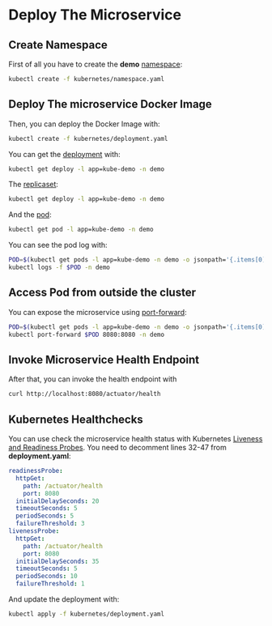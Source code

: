 # Deploy The Microservice

## Create Namespace

First of all you have to create the **demo** [namespace](https://kubernetes.io/docs/concepts/overview/working-with-objects/namespaces/):

```bash
kubectl create -f kubernetes/namespace.yaml
```

## Deploy The microservice Docker Image

Then, you can deploy the Docker Image with:

```bash
kubectl create -f kubernetes/deployment.yaml
```

You can get the [deployment](https://kubernetes.io/docs/concepts/workloads/controllers/deployment/) with:

```bash
kubectl get deploy -l app=kube-demo -n demo
```

The [replicaset](https://kubernetes.io/docs/concepts/workloads/controllers/replicaset/):

```bash
kubectl get deploy -l app=kube-demo -n demo
```

And the [pod](https://kubernetes.io/docs/concepts/workloads/pods/pod/):

```bash
kubectl get pod -l app=kube-demo -n demo
```

You can see the pod log with:

```bash
POD=$(kubectl get pods -l app=kube-demo -n demo -o jsonpath='{.items[0].metadata.name}')
kubectl logs -f $POD -n demo
```

## Access Pod from outside the cluster

You can expose the microservice using [port-forward](https://kubernetes.io/docs/tasks/access-application-cluster/port-forward-access-application-cluster/):

```bash
POD=$(kubectl get pods -l app=kube-demo -n demo -o jsonpath='{.items[0].metadata.name}')
kubectl port-forward $POD 8080:8080 -n demo
```

## Invoke Microservice Health Endpoint

After that, you can invoke the health endpoint with

```bash
curl http://localhost:8080/actuator/health
```

## Kubernetes Healthchecks

You can use check the microservice health status with Kubernetes [Liveness and Readiness Probes](https://kubernetes.io/docs/tasks/configure-pod-container/configure-liveness-readiness-probes/).
You need to decomment lines 32-47 from **deployment.yaml**:

```yaml
readinessProbe:
  httpGet:
    path: /actuator/health
    port: 8080
  initialDelaySeconds: 20
  timeoutSeconds: 5
  periodSeconds: 5
  failureThreshold: 3
livenessProbe:
  httpGet:
    path: /actuator/health
    port: 8080
  initialDelaySeconds: 35
  timeoutSeconds: 5
  periodSeconds: 10
  failureThreshold: 1
```

And update the deployment with:

```bash
kubectl apply -f kubernetes/deployment.yaml
```
